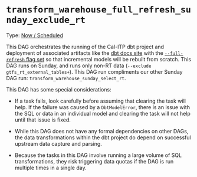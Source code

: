 # `transform_warehouse_full_refresh_sunday_exclude_rt`

Type: [Now / Scheduled](https://docs.calitp.org/data-infra/airflow/dags-maintenance.html)

This DAG orchestrates the running of the Cal-ITP dbt project and deployment of associated artifacts like the [dbt docs site](https://dbt-docs.calitp.org/#!/overview) with the [`--full-refresh` flag set](https://docs.getdbt.com/docs/build/incremental-models#how-do-i-rebuild-an-incremental-model) so that incremental models will be rebuilt from scratch. This DAG runs on Sunday, and runs only non-RT data (`--exclude gtfs_rt_external_tables+`). This DAG run compliments our other Sunday DAG run: `transform_warehouse_sunday_select_rt`.

This DAG has some special considerations:

- If a task fails, look carefully before assuming that clearing the task will help. If the failure was caused by a `DbtModelError`, there is an issue with the SQL or data in an individual model and clearing the task will not help until that issue is fixed.

- While this DAG does not have any formal dependencies on other DAGs, the data transformations within the dbt project do depend on successful upstream data capture and parsing.

- Because the tasks in this DAG involve running a large volume of SQL transformations, they risk triggering data quotas if the DAG is run multiple times in a single day.
